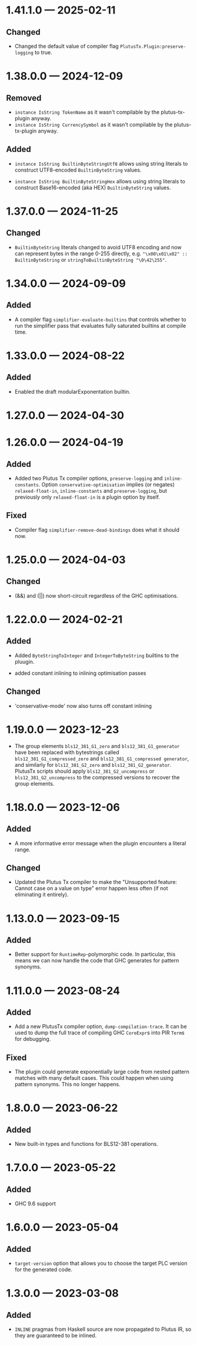 
<a id='changelog-1.41.1.0'></a>
# 1.41.1.0 — 2025-02-11

## Changed

- Changed the default value of compiler flag `PlutusTx.Plugin:preserve-logging` to true.

<a id='changelog-1.38.0.0'></a>
# 1.38.0.0 — 2024-12-09

## Removed

- `instance IsString TokenName` as it wasn't compilable by the plutus-tx-plugin anyway.
- `instance IsString CurrencySymbol` as it wasn't compilable by the plutus-tx-plugin anyway.

## Added

- `instance IsString BuiltinByteStringUtf8` allows using string literals to construct UTF8-encoded `BuiltinByteString` values.

- `instance IsString BuiltinByteStringHex` allows using string literals to construct Base16-encoded (aka HEX) `BuiltinByteString` values.

<a id='changelog-1.37.0.0'></a>
# 1.37.0.0 — 2024-11-25

## Changed

- `BuiltinByteString` literals changed to avoid UTF8 encoding and now can represent bytes in the range 0-255 directly, e.g. `"\x00\x01\x02" :: BuiltinByteString` or `stringToBuiltinByteString "\0\42\255"`.

<a id='changelog-1.34.0.0'></a>
# 1.34.0.0 — 2024-09-09

## Added

- A compiler flag `simplifier-evaluate-builtins` that controls whether to run the simplifier pass that evaluates fully saturated builtins at compile time.

<a id='changelog-1.33.0.0'></a>
# 1.33.0.0 — 2024-08-22

## Added

- Enabled the draft modularExponentation builtin.

<a id='changelog-1.27.0.0'></a>
# 1.27.0.0 — 2024-04-30


<a id='changelog-1.26.0.0'></a>
# 1.26.0.0 — 2024-04-19

## Added

- Added two Plutus Tx compiler options, `preserve-logging` and `inline-constants`.
  Option `conservative-optimisation` implies (or negates) `relaxed-float-in`,
  `inline-constants` and `preserve-logging`, but previously only `relaxed-float-in` is
  a plugin option by itself.

## Fixed

- Compiler flag `simplifier-remove-dead-bindings` does what it should now.

<a id='changelog-1.25.0.0'></a>
# 1.25.0.0 — 2024-04-03

## Changed

- (&&) and (||) now short-circuit regardless of the GHC optimisations.

<a id='changelog-1.22.0.0'></a>
# 1.22.0.0 — 2024-02-21

## Added

- Added `ByteStringToInteger` and `IntegerToByteString` builtins to the pluugin.

- added constant inlining to inlining optimisation passes

## Changed

- 'conservative-mode' now also turns off constant inlining

<a id='changelog-1.19.0.0'></a>
# 1.19.0.0 — 2023-12-23

- The group elements `bls12_381_G1_zero` and `bls12_381_G1_generator` have been replaced with bytestrings called `bls12_381_G1_compressed_zero` and `bls12_381_G1_compressed generator`, and similarly for `bls12_381_G2_zero` and `bls12_381_G2_generator`.  PlutusTx scripts should apply `bls12_381_G2_uncompress` or `bls12_381_G2_uncompress` to the compressed versions to recover the group elements.

<a id='changelog-1.18.0.0'></a>
# 1.18.0.0 — 2023-12-06

## Added

- A more informative error message when the plugin encounters a literal range.

## Changed

- Updated the Plutus Tx compiler to make the "Unsupported feature: Cannot case on a value on type"
  error happen less often (if not eliminating it entirely).

<a id='changelog-1.13.0.0'></a>
# 1.13.0.0 — 2023-09-15

## Added

- Better support for `RuntimeRep`-polymorphic code. In particular, this means we can
  now handle the code that GHC generates for pattern synonyms.

<a id='changelog-1.11.0.0'></a>
# 1.11.0.0 — 2023-08-24

## Added

- Add a new PlutusTx compiler option, `dump-compilation-trace`. It can be used to dump
  the full trace of compiling GHC `CoreExpr`s into PIR `Term`s for debugging.

## Fixed

- The plugin could generate exponentially large code from nested pattern matches with many default cases.
  This could happen when using pattern synonyms. This no longer happens.

<a id='changelog-1.8.0.0'></a>
# 1.8.0.0 — 2023-06-22

## Added

- New built-in types and functions for BLS12-381 operations.

<a id='changelog-1.7.0.0'></a>
# 1.7.0.0 — 2023-05-22

## Added

- GHC 9.6 support

<a id='changelog-1.6.0.0'></a>
# 1.6.0.0 — 2023-05-04

## Added

- `target-version` option that allows you to choose the target PLC version for the generated code.

<a id='changelog-1.3.0.0'></a>
# 1.3.0.0 — 2023-03-08

## Added

- `INLINE` pragmas from Haskell source are now propagated to Plutus IR, so they are guaranteed to be inlined.
